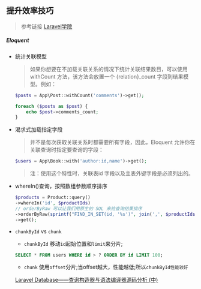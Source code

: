 ## 提升效率技巧

> 参考链接 [Laravel学院](https://laravelacademy.org/post/8203.html)

##### Eloquent

- 统计关联模型

    > 如果你想要在不加载关联关系的情况下统计关联结果数目，可以使用 withCount 方法，该方法会放置一个 {relation}_count 字段到结果模型。例如：

    ```php
    $posts = App\Post::withCount('comments')->get();

    foreach ($posts as $post) {
        echo $post->comments_count;
    }
    ```

- 渴求式加载指定字段

    > 并不是每次获取关联关系时都需要所有字段，因此，Eloquent 允许你在关联查询时指定要查询的字段：

    ```php
    $users = App\Book::with('author:id,name')->get();
    ```
    > 注：使用这个特性时，关联表id 字段以及主表外键字段是必须列出的。

- whereIn()查询，按照数组参数顺序排序
    ```php
    $products = Product::query()
    ->whereIn('id', $productIds)
    // orderByRaw 可以让我们用原生的 SQL 来给查询结果排序
    ->orderByRaw(sprintf("FIND_IN_SET(id, '%s')", join(',', $productIds)))
    ->get();
    ```

- `chunkById` vs `chunk`

  * `chunkById` 移动`id`起始位置和`limit`来分片;
  ```sql
  SELECT * FROM users WHERE id > ? ORDER BY id LIMIT 100;
  ```
  * `chunk` 使用`offset`分片;当offset越大，性能越低;所以`chunkById性能较好`

  [Laravel Database——查询构造器与语法编译器源码分析 (中)](https://laravel-china.org/articles/6249/laravel-database-query-constructor-and-syntax-compiler-source-code-analysis-in?order_by=vote_count&)

